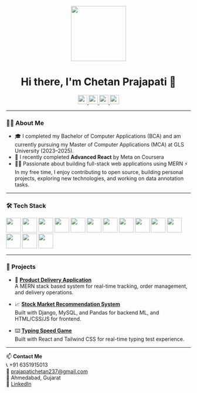 <div align="center">
  <img height="150" src="https://media.giphy.com/media/M9gbBd9nbDrOTu1Mqx/giphy.gif" />
</div>

<h1 align="center">Hi there, I'm Chetan Prajapati 👋</h1>

<div align="center">
  <a href="https://www.linkedin.com/in/prajapati-chetan/">
    <img src="https://img.shields.io/static/v1?message=LinkedIn&logo=linkedin&label=&color=0077B5&logoColor=white&labelColor=&style=for-the-badge" height="25" />
  </a>
  <a href="https://github.com/codingwithchetan1702">
    <img src="https://img.shields.io/static/v1?message=GitHub&logo=github&label=&color=181717&logoColor=white&labelColor=&style=for-the-badge" height="25" />
  </a>
  <a href="https://www.youtube.com/@yourchannelname">
    <img src="https://img.shields.io/static/v1?message=YouTube&logo=youtube&label=&color=FF0000&logoColor=white&labelColor=&style=for-the-badge" height="25" />
  </a>
  <a href="https://leetcode.com/yourleetcodeusername/">
    <img src="https://img.shields.io/static/v1?message=LeetCode&logo=leetcode&label=&color=FFA116&logoColor=white&labelColor=&style=for-the-badge" height="25" />
  </a>
</div>

---

### 👨‍💻 About Me

- 🎓 I completed my Bachelor of Computer Applications (BCA) and am currently pursuing my Master of Computer Applications (MCA) at GLS University (2023–2025).
- 🧠 I recently completed **Advanced React** by Meta on Coursera
- 👨‍💻 Passionate about building full-stack web applications using MERN
⚡ In my free time, I enjoy contributing to open source, building personal projects, exploring new technologies, and working on data annotation tasks.

---

### 🛠️ Tech Stack

<div align="left">
  <img src="https://cdn.jsdelivr.net/gh/devicons/devicon/icons/html5/html5-original.svg" height="40" />
  <img src="https://cdn.jsdelivr.net/gh/devicons/devicon/icons/css3/css3-original.svg" height="40" />
  <img src="https://cdn.jsdelivr.net/gh/devicons/devicon/icons/javascript/javascript-original.svg" height="40" />
  <img src="https://cdn.jsdelivr.net/gh/devicons/devicon/icons/bootstrap/bootstrap-original.svg" height="40" />
  <img src="https://cdn.jsdelivr.net/gh/devicons/devicon/icons/react/react-original.svg" height="40" />
  <img src="https://cdn.jsdelivr.net/gh/devicons/devicon/icons/nodejs/nodejs-original.svg" height="40" />
  <img src="https://cdn.jsdelivr.net/gh/devicons/devicon/icons/express/express-original.svg" height="40" />
  <img src="https://cdn.jsdelivr.net/gh/devicons/devicon/icons/postgresql/postgresql-original.svg" height="40" />
  <img src="https://cdn.jsdelivr.net/gh/devicons/devicon/icons/mongodb/mongodb-original.svg" height="40" />
  <img src="https://cdn.jsdelivr.net/gh/devicons/devicon/icons/python/python-original.svg" height="40" />
  <img src="https://cdn.jsdelivr.net/gh/devicons/devicon/icons/django/django-plain.svg" height="40" />
  <img src="https://cdn.jsdelivr.net/gh/devicons/devicon/icons/git/git-original.svg" height="40" />
  <img src="https://cdn.jsdelivr.net/gh/devicons/devicon/icons/github/github-original.svg" height="40" />
  <img src="https://cdn.jsdelivr.net/gh/devicons/devicon/icons/postman/postman-original.svg" height="40" />
</div>

---

### 💼 Projects

- 🚀 **[Product Delivery Application](https://github.com/codingwithchetan1702/eStore)**  
  A MERN stack based system for real-time tracking, order management, and delivery operations.

- 📈 **[Stock Market Recommendation System](https://github.com/codingwithchetan1702/)**  
  Built with Django, MySQL, and Pandas for backend ML, and HTML/CSS/JS for frontend.

- ⌨️ **[Typing Speed Game](https://github.com/codingwithchetan1702/Typing-Speed-Game)**  
  Built with React and Tailwind CSS for real-time typing test experience.

---

📫 **Contact Me**  
📞 +91 6351915013  
📧 prajapatichetan237@gmail.com  
📍 Ahmedabad, Gujarat  
🔗 [LinkedIn](https://www.linkedin.com/in/prajapati-chetan/)
